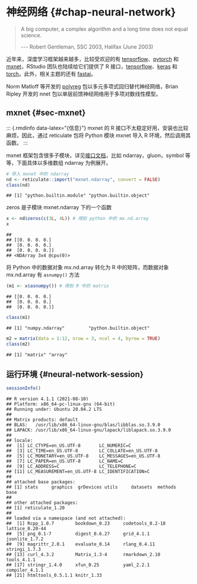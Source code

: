 # 神经网络 {#chap-neural-network}



> A big computer, a complex algorithm and a long time does not equal science.
>
>   --- Robert Gentleman, SSC 2003, Halifax (June 2003)

近年来，深度学习框架越来越多，比较受欢迎的有 [tensorflow](https://github.com/tensorflow/tensorflow)、[pytorch](https://github.com/pytorch/pytorch) 和 [mxnet](https://github.com/apache/incubator-mxnet)，RStudio 团队也陆续给它们提供了 R 接口，[tensorflow](https://github.com/rstudio/tensorflow)、[keras](https://github.com/rstudio/keras) 和 [torch](https://github.com/mlverse/torch)。此外，相关主题的还有 [fastai](https://github.com/henry090/fastai)。

Norm Matloff 等开发的 [polyreg](https://github.com/matloff/polyreg) 包以多元多项式回归替代神经网络，Brian Ripley 开发的 nnet 包以单层前馈神经网络用于多项对数线性模型。

## mxnet {#sec-mxnet}

::: {.rmdinfo data-latex="{信息}"}
mxnet 的 R 接口不太稳定好用，安装也比较麻烦，因此，通过 reticulate 包将 Python 模块 mxnet 导入 R 环境，然后调用其函数。
:::

mxnet 框架包含很多子模块，详见[接口文档](https://mxnet.apache.org/versions/1.8.0/api)，比如 ndarray，gluon，symbol 等等，下面具体以多维数组 ndarray 为例展开。


```r
# 导入 mxnet 中的 ndarray
nd <- reticulate::import("mxnet.ndarray", convert = FALSE)
class(nd)
```

```
## [1] "python.builtin.module" "python.builtin.object"
```
zeros 是子模块 mxnet.ndarray 下的一个函数


```r
x <- nd$zeros(c(3L, 4L)) # 得到 python 中的 mx.nd.array
x
```

```
## 
## [[0. 0. 0. 0.]
##  [0. 0. 0. 0.]
##  [0. 0. 0. 0.]]
## <NDArray 3x4 @cpu(0)>
```

将 Python 中的数据对象 mx.nd.array 转化为 R 中的矩阵，而数据对象 mx.nd.array 有 `asnumpy()` 方法


```r
(m1 <- x$asnumpy()) # 得到 R 中的 matrix
```

```
## [[0. 0. 0. 0.]
##  [0. 0. 0. 0.]
##  [0. 0. 0. 0.]]
```

```r
class(m1)
```

```
## [1] "numpy.ndarray"         "python.builtin.object"
```



```r
m2 = matrix(data = 1:12, nrow = 3, ncol = 4, byrow = TRUE)
class(m2)
```

```
## [1] "matrix" "array"
```

## 运行环境 {#neural-network-session}


```r
sessionInfo()
```

```
## R version 4.1.1 (2021-08-10)
## Platform: x86_64-pc-linux-gnu (64-bit)
## Running under: Ubuntu 20.04.2 LTS
## 
## Matrix products: default
## BLAS:   /usr/lib/x86_64-linux-gnu/blas/libblas.so.3.9.0
## LAPACK: /usr/lib/x86_64-linux-gnu/lapack/liblapack.so.3.9.0
## 
## locale:
##  [1] LC_CTYPE=en_US.UTF-8       LC_NUMERIC=C              
##  [3] LC_TIME=en_US.UTF-8        LC_COLLATE=en_US.UTF-8    
##  [5] LC_MONETARY=en_US.UTF-8    LC_MESSAGES=en_US.UTF-8   
##  [7] LC_PAPER=en_US.UTF-8       LC_NAME=C                 
##  [9] LC_ADDRESS=C               LC_TELEPHONE=C            
## [11] LC_MEASUREMENT=en_US.UTF-8 LC_IDENTIFICATION=C       
## 
## attached base packages:
## [1] stats     graphics  grDevices utils     datasets  methods   base     
## 
## other attached packages:
## [1] reticulate_1.20
## 
## loaded via a namespace (and not attached):
##  [1] Rcpp_1.0.7        bookdown_0.23     codetools_0.2-18  lattice_0.20-44  
##  [5] png_0.1-7         digest_0.6.27     grid_4.1.1        jsonlite_1.7.2   
##  [9] magrittr_2.0.1    evaluate_0.14     rlang_0.4.11      stringi_1.7.3    
## [13] curl_4.3.2        Matrix_1.3-4      rmarkdown_2.10    tools_4.1.1      
## [17] stringr_1.4.0     xfun_0.25         yaml_2.2.1        compiler_4.1.1   
## [21] htmltools_0.5.1.1 knitr_1.33
```
